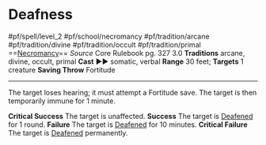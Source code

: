 # Deafness
#pf/spell/level_2 #pf/school/necromancy #pf/tradition/arcane #pf/tradition/divine #pf/tradition/occult #pf/tradition/primal
==[Necromancy](../../../Traits/Necromancy.md)==
*Source* Core Rulebook pg. 327 3.0
**Traditions** arcane, divine, occult, primal
**Cast** ►► somatic, verbal
**Range** 30 feet; **Targets** 1 creature
**Saving Throw** Fortitude

---
The target loses hearing; it must attempt a Fortitude save. The target is then temporarily immune for 1 minute.

**Critical Success** The target is unaffected.
**Success** The target is [Deafened](../../../Conditions/Deafened.md) for 1 round.
**Failure** The target is [Deafened](../../../Conditions/Deafened.md) for 10 minutes.
**Critical Failure** The target is [Deafened](../../../Conditions/Deafened.md) permanently.